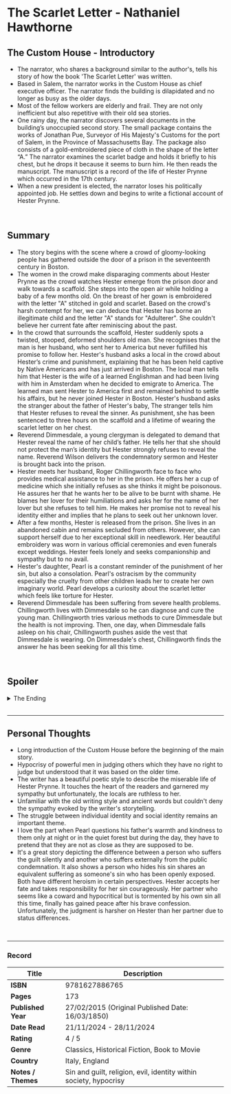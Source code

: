 # The Scarlet Letter - Nathaniel Hawthorne

## The Custom House - Introductory
- The narrator, who shares a background similar to the author's, tells his story of how the book 'The Scarlet Letter' was written.
- Based in Salem, the narrator works in the Custom House as chief executive officer. The narrator finds the building is dilapidated and no longer as busy as the older days.
- Most of the fellow workers are elderly and frail. They are not only inefficient but also repetitive with their old sea stories. 
- One rainy day, the narrator discovers several documents in the building’s unoccupied second story. The small package contains the works of Jonathan Pue, Surveyor of His Majesty's Customs for the port of Salem, in the Province of Massachusetts Bay. The package also consists of a gold-embroidered piece of cloth in the shape of the letter “A.” The narrator examines the scarlet badge and holds it briefly to his chest, but he drops it because it seems to burn him. He then reads the manuscript. The manuscript is a record of the life of Hester Prynne which occurred in the 17th century. 
- When a new president is elected, the narrator loses his politically appointed job. He settles down and begins to write a fictional account of Hester Prynne.
<br>

## Summary
- The story begins with the scene where a crowd of gloomy-looking people has gathered outside the door of a prison in the seventeenth century in Boston.
- The women in the crowd make disparaging comments about Hester Prynne as the crowd watches Hester emerge from the prison door and walk towards a scaffold. She steps into the open air while holding a baby of a few months old. On the breast of her gown is embroidered with the letter "A" stitched in gold and scarlet. Based on the crowd's harsh contempt for her, we can deduce that Hester has borne an illegitimate child and the letter "A" stands for "Adulterer". She couldn't believe her current fate after reminiscing about the past.
- In the crowd that surrounds the scaffold, Hester suddenly spots a twisted, stooped, deformed shoulders old man. She recognises that the man is her husband, who sent her to America but never fulfilled his promise to follow her. Hester's husband asks a local in the crowd about Hester’s crime and punishment, explaining that he has been held captive by Native Americans and has just arrived in Boston. The local man tells him that Hester is the wife of a learned Englishman and had been living with him in Amsterdam when he decided to emigrate to America. The learned man sent Hester to America first and remained behind to settle his affairs, but he never joined Hester in Boston. Hester's husband asks the stranger about the father of Hester's baby, The stranger tells him that Hester refuses to reveal the sinner. As punishment, she has been sentenced to three hours on the scaffold and a lifetime of wearing the scarlet letter on her chest. 
- Reverend Dimmesdale, a young clergyman is delegated to demand that Hester reveal the name of her child’s father. He tells her that she should not protect the man’s identity but Hester strongly refuses to reveal the name. Reverend Wilson delivers the condemnatory sermon and Hester is brought back into the prison.
- Hester meets her husband, Roger Chillingworth face to face who provides medical assistance to her in the prison. He offers her a cup of medicine which she initially refuses as she thinks it might be poisonous. He assures her that he wants her to be alive to be burnt with shame. He blames her lover for their humiliations and asks her for the name of her lover but she refuses to tell him. He makes her promise not to reveal his identity either and implies that he plans to seek out her unknown lover.
- After a few months, Hester is released from the prison. She lives in an abandoned cabin and remains secluded from others. However, she can support herself due to her exceptional skill in needlework. Her beautiful embroidery was worn in various official ceremonies and even funerals except weddings. Hester feels lonely and seeks companionship and sympathy but to no avail. 
- Hester's daughter, Pearl is a constant reminder of the punishment of her sin, but also a consolation. Pearl's ostracism by the community especially the cruelty from other children leads her to create her own imaginary world. Pearl develops a curiosity about the scarlet letter which feels like torture for Hester.
- Reverend Dimmesdale has been suffering from severe health problems. Chillingworth lives with Dimmesdale so he can diagnose and cure the young man. Chillingworth tries various methods to cure Dimmesdale but the health is not improving. Then, one day, when Dimmesdale falls asleep on his chair, Chillingworth pushes aside the vest that Dimmesdale is wearing. On Dimmesdale's chest, Chillingworth finds the answer he has been seeking for all this time.
<br>

## Spoiler
<details>
  <summary>The Ending</summary>

- Dimmesdale is filled with extreme guilt and agony. His health is deteriorated and wish he can tell the truth to the parishioners but he doesn't have the courage to do so.
- Pearl is seven years old. Chillingworth is transforming into a devil and seeking revenge. Hester begs Chillingworth to stop thinking about revenge and become a human again.
- Hester tells Dimmesdale that Chillingworth is her husband. The former lovers plot to leave the place for Europe and hope they can live as a family with Pearl.
- Hester's anticipation is shattered and fearful when one of the sailors reveals that Chillingworth will be joining them on their passage because the ship needs a doctor. Chillingworth has told the captain that he is a member of Hester's party.
- Dimmesdale confesses his sin on the scaffold in public after he delivered the Election Day sermon. He later bids farewell and dies.
- Without any revenge purpose, Chillingworth loses his strength and dies within a year of the minister's passing, leaving a sizable inheritance to Pearl. Then, shortly after Chillingworth’s death, Hester and Pearl disappear.
- The story of the scarlet letter grows into a legend.
- After many years, Hester suddenly returns alone to live in the cottage and resumes her charity work. By the time of her death, the "A", which she still wears, has lost any stigma it may have had. Hester is buried beside Dimmesdale and shares a headstone. 
</details>
<br>

***

## Personal Thoughts
- Long introduction of the Custom House before the beginning of the main story.
- Hypocrisy of powerful men in judging others which they have no right to judge but understood that it was based on the older time.
- The writer has a beautiful poetic style to describe the miserable life of Hester Prynne. It touches the heart of the readers and garnered my sympathy but unfortunately, the locals are ruthless to her.
- Unfamiliar with the old writing style and ancient words but couldn't deny the sympathy evoked by the writer's storytelling.
- The struggle between individual identity and social identity remains an important theme.
- I love the part when Pearl questions his father's warmth and kindness to them only at night or in the quiet forest but during the day, they have to pretend that they are not as close as they are supposed to be.
- It's a great story depicting the difference between a person who suffers the guilt silently and another who suffers externally from the public condemnation. It also shows a person who hides his sin shares an equivalent suffering as someone's sin who has been openly exposed. Both have different heroism in certain perspectives. Hester accepts her fate and takes responsibility for her sin courageously. Her partner who seems like a coward and hypocritical but is tormented by his own sin all this time, finally has gained peace after his brave confession. Unfortunately, the judgment is harsher on Hester than her partner due to status differences.
<br>

***

### Record
| Title | Description |
| -- | -- |
| **ISBN** | 9781627886765 |
| **Pages** | 173 |
| **Published Year** | 27/02/2015 (Original Published Date: 16/03/1850) |
| **Date Read** | 21/11/2024 - 28/11/2024 |
| **Rating** | 4 / 5 |
| **Genre** | Classics, Historical Fiction, Book to Movie |
| **Country** | Italy, England |
| **Notes / Themes** | Sin and guilt, religion, evil, identity within society, hypocrisy | 
